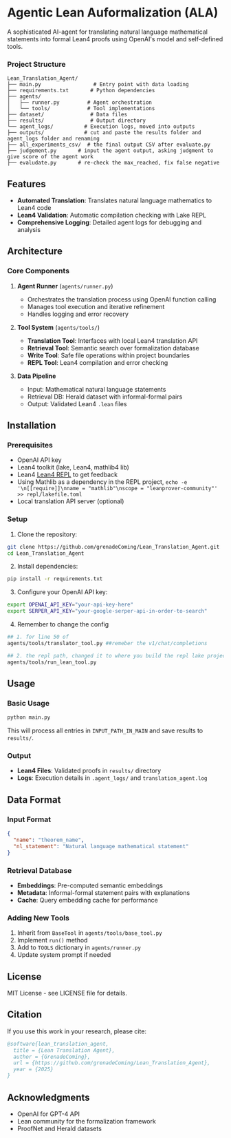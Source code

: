 # Agentic Lean Auformalization (ALA)

A sophisticated AI-agent for translating natural language mathematical statements into formal Lean4 proofs using OpenAI's model and self-defined tools.

### Project Structure

```
Lean_Translation_Agent/
├── main.py                 # Entry point with data loading
├── requirements.txt       # Python dependencies
├── agents/
│   ├── runner.py         # Agent orchestration
│   └── tools/            # Tool implementations
├── dataset/               # Data files
├── results/               # Output directory
└── agent_logs/          # Execution logs, moved into outputs
├── outputs/             # cut and paste the results folder and agent_logs folder and renaming
├── all_experiments_csv/  # the final output CSV after evaluate.py
├── judgement.py       # input the agent output, asking judgment to give score of the agent work
├── evaludate.py       # re-check the max_reached, fix false negative
```

## Features

- **Automated Translation**: Translates natural language mathematics to Lean4 code
- **Lean4 Validation**: Automatic compilation checking with Lake REPL
- **Comprehensive Logging**: Detailed agent logs for debugging and analysis

## Architecture

### Core Components

1. **Agent Runner** (`agents/runner.py`)
   - Orchestrates the translation process using OpenAI function calling
   - Manages tool execution and iterative refinement
   - Handles logging and error recovery

2. **Tool System** (`agents/tools/`)
   - **Translation Tool**: Interfaces with local Lean4 translation API
   - **Retrieval Tool**: Semantic search over formalization database
   - **Write Tool**: Safe file operations within project boundaries
   - **REPL Tool**: Lean4 compilation and error checking

3. **Data Pipeline**
   - Input: Mathematical natural language statements
   - Retrieval DB: Herald dataset with informal-formal pairs
   - Output: Validated Lean4 `.lean` files

## Installation

### Prerequisites

- OpenAI API key
- Lean4 toolkit (lake, Lean4, mathlib4 lib)
- Lean4 [Lean4 REPL](https://github.com/leanprover-community/repl.git) to get feedback
- Using Mathlib as a dependency in the REPL project, ```echo -e '\n[[require]]\nname = "mathlib"\nscope = "leanprover-community"' >> repl/lakefile.toml```
- Local translation API server (optional)

### Setup

1. Clone the repository:
```bash
git clone https://github.com/grenadeComing/Lean_Translation_Agent.git
cd Lean_Translation_Agent
```

2. Install dependencies:
```bash
pip install -r requirements.txt
```

3. Configure your OpenAI API key:
```bash
export OPENAI_API_KEY="your-api-key-here"
export SERPER_API_KEY="your-google-serper-api-in-order-to-search"
```
4. Remember to change the config
```bash
## 1. for line 50 of 
agents/tools/translator_tool.py ##remeber the v1/chat/completions

## 2. the repl path, changed it to where you build the repl lake project
agents/tools/run_lean_tool.py
```

## Usage

### Basic Usage

```bash
python main.py
```

This will process all entries in `INPUT_PATH_IN_MAIN` and save results to `results/`.


### Output

- **Lean4 Files**: Validated proofs in `results/` directory
- **Logs**: Execution details in `.agent_logs/` and `translation_agent.log`

## Data Format

### Input Format
```json
{
  "name": "theorem_name",
  "nl_statement": "Natural language mathematical statement"
}
```

### Retrieval Database
- **Embeddings**: Pre-computed semantic embeddings
- **Metadata**: Informal-formal statement pairs with explanations
- **Cache**: Query embedding cache for performance



### Adding New Tools

1. Inherit from `BaseTool` in `agents/tools/base_tool.py`
2. Implement `run()` method
3. Add to `TOOLS` dictionary in `agents/runner.py`
4. Update system prompt if needed


## License

MIT License - see LICENSE file for details.

## Citation

If you use this work in your research, please cite:

```bibtex
@software{lean_translation_agent,
  title = {Lean Translation Agent},
  author = {GrenadeComing},
  url = {https://github.com/grenadeComing/Lean_Translation_Agent},
  year = {2025}
}
```

## Acknowledgments

- OpenAI for GPT-4 API
- Lean community for the formalization framework
- ProofNet and Herald datasets
